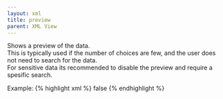 ```yaml
---
layout: xml
title: preview
parent: XML View
---
```

Shows a preview of the data.\
This is typically used if the number of choices are few, and the user does not need to search for the data.\
For sensitive data its recommended to disable the preview and require a spesific search.

Example:
{% highlight xml %}
    <table>
        <preview>false</preview>
{% endhighlight %}

